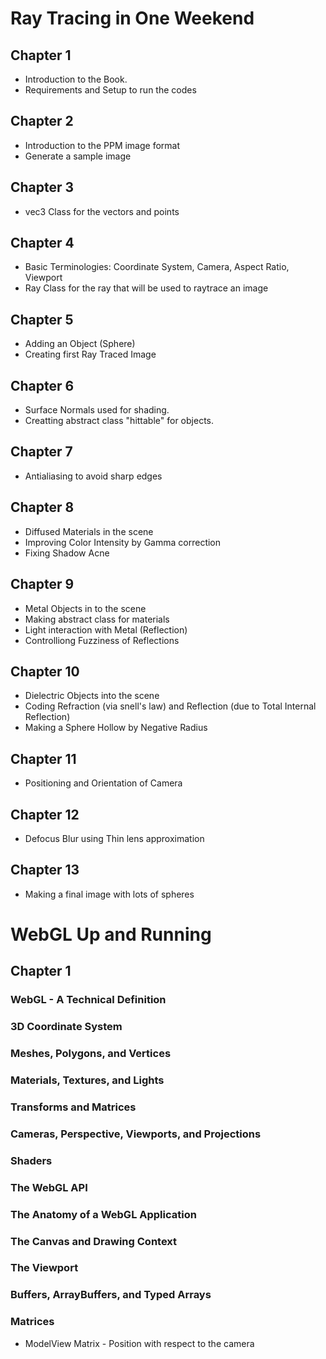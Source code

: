 # Ray Tracing in One Weekend
## Chapter 1
- Introduction to the Book.
- Requirements and Setup to run the codes 
## Chapter 2
- Introduction to the PPM image format
- Generate a sample image
## Chapter 3
- vec3 Class for the vectors and points
## Chapter 4
- Basic Terminologies: Coordinate System, Camera, Aspect Ratio, Viewport
- Ray Class for the ray that will be used to raytrace an image
## Chapter 5
- Adding an Object (Sphere)
- Creating first Ray Traced Image
## Chapter 6
- Surface Normals used for shading.
- Creatting abstract class "hittable" for objects.
## Chapter 7
- Antialiasing to avoid sharp edges
## Chapter 8
- Diffused Materials in the scene
- Improving Color Intensity by Gamma correction
- Fixing Shadow Acne
## Chapter 9
- Metal Objects in to the scene
- Making abstract class for materials
- Light interaction with Metal (Reflection)
- Controlliong Fuzziness of Reflections
## Chapter 10
- Dielectric Objects into the scene
- Coding Refraction (via snell's law) and Reflection (due to Total Internal Reflection)
- Making a Sphere Hollow by Negative Radius
## Chapter 11
- Positioning and Orientation of Camera
## Chapter 12
- Defocus Blur using Thin lens approximation
## Chapter 13
- Making a final image with lots of spheres

# WebGL Up and Running
## Chapter 1
### WebGL - A Technical Definition
### 3D Coordinate System
### Meshes, Polygons, and Vertices
### Materials, Textures, and Lights
### Transforms and Matrices
### Cameras, Perspective, Viewports, and Projections
### Shaders
### The WebGL API
### The Anatomy of a WebGL Application
### The Canvas and Drawing Context
### The Viewport
### Buffers, ArrayBuffers, and Typed Arrays
### Matrices
- ModelView Matrix - Position with respect to the camera
